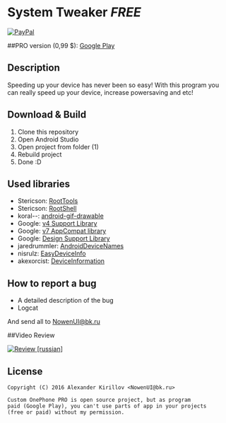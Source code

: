 # System Tweaker <b><i>FREE</i></b>

[![PayPal](https://www.paypalobjects.com/webstatic/mktg/Logo/pp-logo-200px.png)](https://www.paypal.me/nowenui)

##PRO version (0,99 $): [Google Play](https://play.google.com/store/apps/details?id=com.grarak.kerneladiutor)

## Description
Speeding up your device has never been so easy! With this program you can really speed up your device, increase powersaving and etc!

## Download & Build

1. Clone this repository
2. Open Android Studio
3. Open project from folder (1)
4. Rebuild project
5. Done :D

## Used libraries

* Stericson: [RootTools](https://github.com/Stericson/RootTools)
* Stericson: [RootShell](https://github.com/Stericson/RootShell)
* koral--: [android-gif-drawable](https://github.com/koral--/android-gif-drawable)
* Google: [v4 Support Library](https://developer.android.com/topic/libraries/support-library/features.html#v4)
* Google: [v7 AppCompat library](https://developer.android.com/topic/libraries/support-library/features.html#v7)
* Google: [Design Support Library](https://developer.android.com/topic/libraries/support-library/features.html#design)
* jaredrummler: [AndroidDeviceNames](https://github.com/jaredrummler/AndroidDeviceNames)
* nisrulz: [EasyDeviceInfo](https://github.com/nisrulz/easydeviceinfo)
* akexorcist: [DeviceInformation](https://github.com/akexorcist/DeviceInformation)

## How to report a bug
* A detailed description of the bug
* Logcat

And send all to NowenUI@bk.ru


##Video Review

[![Review [russian]](http://img.youtube.com/vi/fQhEU1_3jJw/0.jpg)](https://www.youtube.com/watch?v=fQhEU1_3jJw)

## License

    Copyright (C) 2016 Alexander Kirillov <NowenUI@bk.ru>
    
    Custom OnePhone PRO is open source project, but as program 
    paid (Google Play), you can't use parts of app in your projects 
    (free or paid) without my permission.
